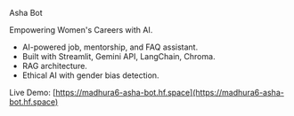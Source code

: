  Asha Bot

 Empowering Women's Careers with AI.

- AI-powered job, mentorship, and FAQ assistant.
- Built with Streamlit, Gemini API, LangChain, Chroma.
- RAG architecture.
- Ethical AI with gender bias detection.

 Live Demo: [https://madhura6-asha-bot.hf.space](https://madhura6-asha-bot.hf.space)
